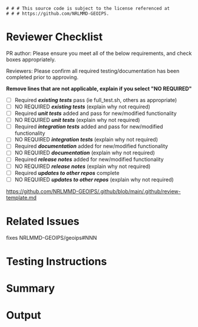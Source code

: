     # # # This source code is subject to the license referenced at
    # # # https://github.com/NRLMMD-GEOIPS.

<!-- PULL REQUEST REQUIREMENTS FOR APPROVAL
* **Title format**: <Short description>
    * Default title based on Issue title can be sufficient if the Issue was named succinctly and appropriately
* Appropriate tags / attributes added along right-hand side of pull request
    * **Reviewers**: Add at least 2 reviewers
    * **Assignees**: Assign person who is responsible for finalizing the PR and resolving comments
    * **Label**: Add appropriate descriptors
    * **Projects**: GeoIPS - All Repos and All Functionality
        * Other projects allowed as appropriate
* Ensure Related Issue is finalized appropriately (follow link below)
--->

# Reviewer Checklist

PR author: Please ensure you meet all of the below requirements, and check boxes appropriately.

Reviewers: Please confirm all required testing/documentation has been completed prior to approving.

**Remove lines that are not applicable, explain if you select "NO REQUIRED"**

* [ ] Required ***existing tests*** pass (ie full_test.sh, others as appropriate)
* [ ] NO REQUIRED ***existing tests*** (explain why not required)
* [ ] Required ***unit tests*** added and pass for new/modified functionality
* [ ] NO REQUIRED ***unit tests*** (explain why not required)
* [ ] Required ***integration tests*** added and pass for new/modified functionality
* [ ] NO REQUIRED ***integration tests*** (explain why not required)
* [ ] Required ***documentation*** added for new/modified functionality
* [ ] NO REQUIRED ***documentation*** (explain why not required)
* [ ] Required ***release notes*** added for new/modified functionality
* [ ] NO REQUIRED ***release notes*** (explain why not required)
* [ ] Required ***updates to other repos*** complete
* [ ] NO REQUIRED ***updates to other repos*** (explain why not required)

https://github.com/NRLMMD-GEOIPS/.github/blob/main/.github/review-template.md

# Related Issues
fixes NRLMMD-GEOIPS/geoips#NNN
<!--- This can point to an issue in another repository if appropriate --->

# Testing Instructions
<!---
* Link to ticket with testing instructions
OR
* Note that no exhaustive testing is required (if you have sufficient output below to demonstrate success, and it will be fully tested with next release)
OR
* include testing instructions directly here if appropriate
--->

# Summary
<!---
* COPY AND PASTE your CHANGELOG update here as summary bullet points
* NOTE Pull request WILL NOT be approved without appropriate updates added to the
  CHANGELOG

  * Please see
    https://raw.githubusercontent.com/NRLMMD-GEOIPS/geoips/main/CHANGELOG_TEMPLATE.rst
    for appropriate CHANGELOG update formatting
--->

# Output
<!---
* Optional output demonstrating functionality - command line or imagery output
* If there is any additional command line output you can copy/paste here to indicate the changes you made work as expected, please include
* Imagery output is EXPECTED for new or changed image products
    * Ideally include the least amount of formatting possible in test outputs
    * Clean imagery, no YAML metadata outputs, small representative sector
    * We want to minimize the dependencies that could cause test outputs to change
* Related Testing is EXPECTED for new image products
    * Create <repo>/tests/scripts/<testname>.sh
    * Update <repo>/tests/test_all.sh
--->
